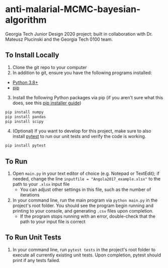 # anti-malarial-MCMC-bayesian-algorithm

Georgia Tech Junior Design 2020 project; built in collaboration with Dr. Mateusz Plucinski and the Georgia Tech 0100 team.

## To Install Locally

1.  Clone the git repo to your computer
2.  In addition to git, ensure you have the following programs installed:

-   [Python 3.8+](https://www.python.org/downloads/)
-   [pip](https://pip.pypa.io/en/stable/installing/)

3.  Install the following Python packages via pip (if you aren't sure what this does, see this [pip installer guide](https://packaging.python.org/tutorials/installing-packages/))

```bash
pip install numpy
pip install pandas
pip install scipy
```

4.  (Optional) If you want to develop for this project, make sure to also install [pytest](https://docs.pytest.org/en/stable/getting-started.html) to run our unit tests and verify the code is working.

```bash
pip install pytest
```

## To Run

1.  Open `main.py` in your text editor of choice (e.g. Notepad or TextEdit); if needed, change the line `inputfile = "Angola2017_example.xlsx"` to the path to your `.xlsx` input file
    -   You can adjust other settings in this file, such as the number of iterations
2.  In your command line, run the main program via `python main.py` in the project's root folder. You should see the program begin running and printing to your console, and generating `.csv` files upon completion.
    -   If the program stops running with an error, double-check that the path to your input file is correct

## To Run Unit Tests

1.  In your command line, run `pytest tests` in the project's root folder to execute all currently existing unit tests. Upon completion, pytest should print if any tests failed.
